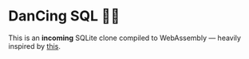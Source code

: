 # DanCing SQL 💃📂

This is an **incoming** SQLite clone compiled to WebAssembly — heavily inspired by [this](https://cstack.github.io/db_tutorial/).